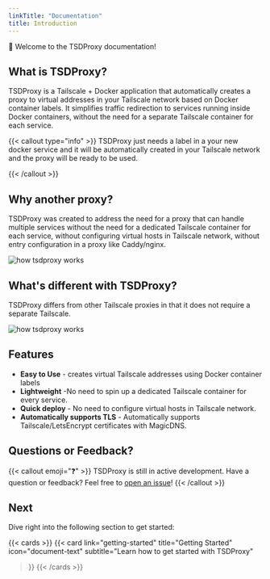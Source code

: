 ```yaml
---
linkTitle: "Documentation"
title: Introduction
---
```


👋 Welcome to the TSDProxy documentation!

## What is TSDProxy?

TSDProxy is a Tailscale + Docker application that automatically creates a proxy to
virtual addresses in your Tailscale network based on Docker container labels.
It simplifies traffic redirection to services running inside Docker containers,
without the need for a separate Tailscale container for each service.

{{< callout type="info" >}}
TSDProxy just needs a label in a your new docker service and it will be automatically
created in your Tailscale network and the proxy will be ready to be used.

{{< /callout >}}

## Why another proxy?

TSDProxy was created to address the need for a proxy that can handle multiple services
without the need for a dedicated Tailscale container for each service, without configuring
virtual hosts in Tailscale network, without entry configuration in a proxy like Caddy/nginx.

![how tsdproxy works](/images/tsdproxy.svg)

## What's different with TSDProxy?

TSDProxy differs from other Tailscale proxies in that it does not require a separate Tailscale.

![how tsdproxy works](/images/tsdproxy-compare.svg)

## Features

- **Easy to Use** - creates virtual Tailscale addresses using Docker container labels
- **Lightweight** -No need to spin up a dedicated Tailscale container for every service.
- **Quick deploy** - No need to configure virtual hosts in Tailscale network.
- **Automatically supports TLS** - Automatically supports Tailscale/LetsEncrypt certificates
with MagicDNS.

## Questions or Feedback?

{{< callout emoji="❓" >}}
  TSDProxy is still in active development.
  Have a question or feedback? Feel free to [open an issue](https://github.com/almeidapaulopt/tsdproxy/issues)!
{{< /callout >}}

## Next

Dive right into the following section to get started:

{{< cards >}}
  {{< card link="getting-started" title="Getting Started" icon="document-text"
    subtitle="Learn how to get started with TSDProxy"
  >}}
{{< /cards >}}
